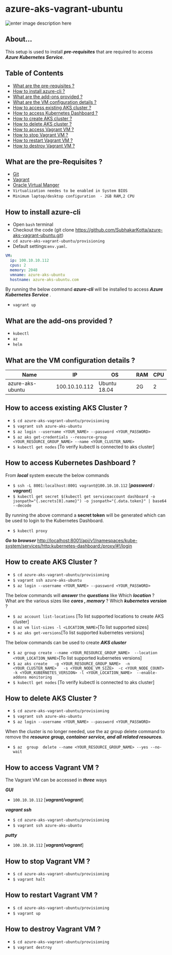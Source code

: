 # azure-aks-vagrant-ubuntu
![enter image description here](https://lh3.googleusercontent.com/W2lLCPUVHg5eUmcrpB3RrxGR_esVx1t4LH4M6NofUaDN7yR0QL_c7tAa-Y2vzNnRd8i9PXLCSKDSOA)
## About...

This setup is used to install ***pre-requisites*** that are required to access  ***Azure Kubernetes Service***.

## Table of Contents

* [What are the pre-requisites ?](#pre-requisites)
* [How to install azure-cli ?](#deploy)
* [What are the add-ons provided ?](#addons)
* [What are the VM configuration details ?](#configuration)
* [How to access existing AKS cluster ?](#aks)
* [How to access Kubernetes Dashboard ?](#access_dashboard)
* [How to create AKS cluster ?](#create_cluster)
* [How to delete AKS cluster ?](#delete_cluster)
* [How to access Vagrant VM ?](#access)
* [How to stop Vagrant VM ?](#stop)
* [How to restart Vagrant VM ?](#restart)
* [How to destroy Vagrant VM ?](#destroy)



<a id="pre-requisites"></a>
## What are the pre-Requisites ?
* [Git](https://git-scm.com/downloads "Git")
* [Vagrant](https://www.vagrantup.com/downloads.html "Vagrant")
* [Oracle Virtual Manger](https://www.oracle.com/technetwork/server-storage/virtualbox/downloads/index.html "Oracle Virtual Manger")
* `Virtualization needes to be enabled in System BIOS`
* `Minimum laptop/desktop configuration  - 2GB RAM,2 CPU`


<a id="deploy"></a>
## How to install azure-cli
* Open `bash` terminal 
* Checkout the code  (git clone https://github.com/SubhakarKotta/azure-aks-vagrant-ubuntu.git) 
* `cd azure-aks-vagrant-ubuntu/provisioning` 
* Default settings:`env.yaml`.
```yaml
VM:
  ip: 100.10.10.112
  cpus: 2
  memory: 2048
  vmname: azure-aks-ubuntu
  hostname: azure-aks-ubuntu.com
```
    
By running the below command ***azure-cli*** will be installed to access ***Azure Kubernetes Service*** .
	
* `vagrant up`



<a id="addons"></a>
## What are the add-ons provided ?
* `kubectl`
* `az`
* `helm`



<a id="configuration"></a>
## What are the VM configuration details ?

Name|IP|OS|RAM|CPU|
|----|----|----|----|----|
azure-aks-ubuntu  |100.10.10.112|Ubuntu 18.04|2G|2|



<a id="aks"></a>
## How to access existing AKS Cluster ?

* `$ cd azure-aks-vagrant-ubuntu/provisioning`
* `$ vagrant ssh azure-aks-ubuntu`
* `$ az login --username <YOUR_NAME> --password <YOUR_PASSWORD>`
* `$ az aks get-credentials --resource-group <YOUR_RESOURCE_GROUP_NAME> --name <YOUR_CLUSTER_NAME>`
* `$ kubectl get nodes` [To verify kubectl is connected to aks cluster]



<a id="access_dashboard"></a>
## How to access Kubernetes Dashboard ?

From ***local*** system execute the below commands

* `$ ssh -L 8001:localhost:8001 vagrant@100.10.10.112` [***password : vagrant***]
* `$ kubectl get secret $(kubectl get serviceaccount dashboard -o jsonpath="{.secrets[0].name}") -o jsonpath="{.data.token}" | base64 --decode`

By running the above command a **secret token** will be generated which can be used to login to the Kubernetes Dashboard.

* `$ kubectl proxy`

***Go to browser***
[http://localhost:8001/api/v1/namespaces/kube-system/services/http:kubernetes-dashboard:/proxy/#!/login](http://localhost:8001/api/v1/namespaces/kube-system/services/http:kubernetes-dashboard:/proxy/#!/login)


<a id="create_cluster"></a>
## How to create AKS Cluster ?

* `$ cd azure-aks-vagrant-ubuntu/provisioning`
* `$ vagrant ssh azure-aks-ubuntu`
* `$ az login --username <YOUR_NAME> --password <YOUR_PASSWORD>`

The below commands will ***answer*** the ***questions*** like 
Which ***location*** ? 
What are the various sizes like ***cores , memory*** ?
Which ***kubernetes version*** ?

* `$ az account list-locations` [To list supported locations to create AKS cluster]
* `$ az vm list-sizes -l <LOCATION_NAME>`[To list supported sizes]
* `$ az aks get-versions`[To list supported kubernetes versions]
 
 The below commands can be used to create ***AKS cluster***
 
* `$ az group create --name <YOUR_RESOURCE_GROUP_NAME>  --location <YOUR_LOCATION_NAME>`[To list supported kubernetes versions]
* `$ az aks create   -g <YOUR_RESOURCE_GROUP_NAME>  -n <YOUR_CLUSTER_NAME>   -s <YOUR_NODE_VM_SIZE>  -c <YOUR_NODE_COUNT>  -k <YOUR_KUBERNETES_VERSION> -l <YOUR_LOCATION_NAME>  --enable-addons monitoring`
* `$ kubectl get nodes` [To verify kubectl is connected to aks cluster]

<a id="delete_cluster"></a>
## How to delete AKS Cluster ?

* `$ cd azure-aks-vagrant-ubuntu/provisioning`
* `$ vagrant ssh azure-aks-ubuntu`
* `$ az login --username <YOUR_NAME> --password <YOUR_PASSWORD>`

When the cluster is no longer needed, use the az group delete command to remove the ***resource group, container service, and all related resources***.

* `$ az  group  delete --name <YOUR_RESOURCE_GROUP_NAME> --yes --no-wait`



<a id="access"></a>
## How to access Vagrant VM ?
The Vagrant VM can be accessed in ***three*** ways

***GUI***
* `100.10.10.112` [***vagrant/vagrant***]


***vagrant ssh***
* `$ cd azure-aks-vagrant-ubuntu/provisioning`
* `$ vagrant ssh azure-aks-ubuntu`

***putty***
* `100.10.10.112` [***vagrant/vagrant***]
	

    
<a id="stop"></a>
## How to stop Vagrant VM ?
* `$ cd azure-aks-vagrant-ubuntu/provisioning`
* `$ vagrant halt`



<a id="restart"></a>
## How to restart Vagrant VM ?
* `$ cd azure-aks-vagrant-ubuntu/provisioning`
* `$ vagrant up`


<a id="destroy"></a>
## How to destroy Vagrant VM ?
* `$ cd azure-aks-vagrant-ubuntu/provisioning`
* `$ vagrant destroy`
